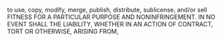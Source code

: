 

to use, copy, modify, merge, publish, distribute, sublicense, and/or sell
FITNESS FOR A PARTICULAR PURPOSE AND NONINFRINGEMENT. IN NO EVENT SHALL THE
LIABILITY, WHETHER IN AN ACTION OF CONTRACT, TORT OR OTHERWISE, ARISING FROM,